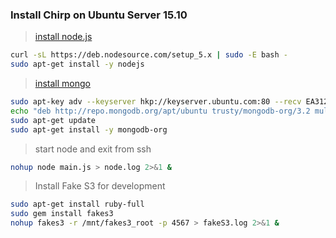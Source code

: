 ### Install Chirp on Ubuntu Server 15.10

> [install node.js](https://nodejs.org/en/download/package-manager/#debian-and-ubuntu-based-linux-distributions)

```sh
curl -sL https://deb.nodesource.com/setup_5.x | sudo -E bash -
sudo apt-get install -y nodejs
```

> [install mongo](https://docs.mongodb.org/manual/tutorial/install-mongodb-on-ubuntu/)

```sh
sudo apt-key adv --keyserver hkp://keyserver.ubuntu.com:80 --recv EA312927
echo "deb http://repo.mongodb.org/apt/ubuntu trusty/mongodb-org/3.2 multiverse" | sudo tee /etc/apt/sources.list.d/mongodb-org-3.2.list
sudo apt-get update
sudo apt-get install -y mongodb-org
```

> start node and exit from ssh

```sh
nohup node main.js > node.log 2>&1 &
```

> Install Fake S3 for development

```sh
sudo apt-get install ruby-full
sudo gem install fakes3
nohup fakes3 -r /mnt/fakes3_root -p 4567 > fakeS3.log 2>&1 &
```


